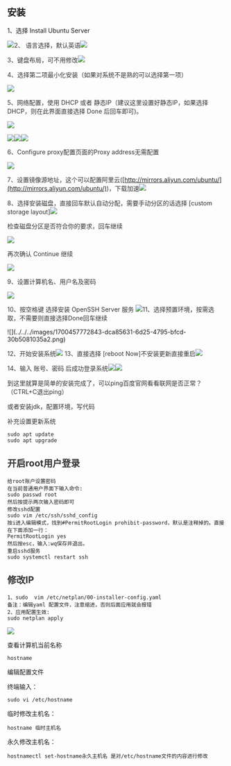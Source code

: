 ## 安装
1、选择 Install Ubuntu Server

![](../../../images/1700457590820-a4d0b768-c1f2-4364-a5c9-664cdcffe54a.png)<font style="color:rgb(51, 51, 51);">2、 语言选择，默认英语</font>![](../../../images/1700457604892-536af1fa-7fd9-49bf-bb8e-fe7771213a76.png)

<font style="color:rgb(51, 51, 51);">3、键盘布局，可不用修改</font>![](../../../images/1700457617514-72d5531e-747a-43d7-83f5-39f738927995.png)

<font style="color:rgb(51, 51, 51);">4、选择第二项最小化安装（如果对系统不是熟的可以选择第一项）</font>

  
 ![](../../../images/1700457628237-c6e44531-ad98-4a8e-a140-d236e1e00da8.png)

<font style="color:rgb(51, 51, 51);"> 5、网络配置，使用 DHCP 或者 静态IP（建议这里设置好静态IP，如果选择DHCP，则在此界面直接选择 Done 后回车即可)。</font>

![](../../../images/1700457641361-5dd1fc9f-fceb-4954-a014-5bcacbb83923.png)

![](../../../images/1700457649870-5144ecd3-0347-4fff-afc7-dc8cccd52b19.png)![](../../../images/1700457663751-06205fe4-71ea-4dcc-95fe-872ac93625e0.png)![](../../../images/1700457671442-66161089-5e0b-46b0-80d3-800239545f46.png)

<font style="color:rgb(51, 51, 51);">6、Configure proxy配置页面的Proxy address无需配置</font>

![](../../../images/1700457685175-c1217862-4811-447a-b7eb-3bb0c1baca7b.png)

<font style="color:rgb(51, 51, 51);">7、设置镜像源地址，这个可以配置阿里云(</font>[http://mirrors.aliyun.com/ubuntu/](http://mirrors.aliyun.com/ubuntu/)<font style="color:rgb(51, 51, 51);">)，下载加速</font>![](../../../images/1700457697216-30af8933-3b28-4efe-a2a1-34cb6a5327d1.png)

<font style="color:rgb(51, 51, 51);"> 8、选择安装磁盘，直接回车默认自动分配，需要手动分区的话选择 [custom storage layout]</font>![](../../../images/1700457708941-bb83200a-d46d-4133-bf35-b3407119fbf3.png)

<font style="color:rgb(51, 51, 51);"> 检查磁盘分区是否符合你的要求，回车继续</font>

![](../../../images/1700457719434-e7156a6d-a12e-4dad-ae14-0779079e7d3e.png)

<font style="color:rgb(51, 51, 51);">再次确认 Continue 继续 </font>

![](../../../images/1700457732495-1553e4b5-0922-4f8b-b05e-8f3e1d8fd1b7.png)

<font style="color:rgb(51, 51, 51);">9、设置计算机名、用户名及密码</font>

![](../../../images/1700457745971-0dfdbb67-5465-434a-9200-5e594b990806.png)

<font style="color:rgb(51, 51, 51);"> 10、按空格键 选择安装 OpenSSH Server 服务 </font>![](../../../images/1700457760277-cd792525-adc7-432e-85ef-a3972a86cc3c.png)<font style="color:rgb(51, 51, 51);">11、选择预置环境，按需选取，不需要则直接选择Done回车继续</font>

<font style="color:rgb(51, 51, 51);">  
</font><font style="color:rgb(51, 51, 51);"> </font>![](../../../images/1700457772843-dca85631-6d25-4795-bfcd-30b5081035a2.png)

<font style="color:rgb(51, 51, 51);"> 12、开始安装系统</font>![](../../../images/1700457783048-c66afc93-6691-406a-b47f-75c9c3e14531.png)<font style="color:rgb(51, 51, 51);"> 13、直接选择 [reboot Now]不安装更新直接重启</font>![](../../../images/1700457793034-d10bfeef-0a4e-4b8e-941b-290710f88afe.png)

<font style="color:rgb(51, 51, 51);">14、输入 账号、密码 后成功登录系统</font>![](../../../images/1700457802806-a29c17c0-f7fe-4b16-a8b1-d1a495a91055.png)![](../../../images/1700457809332-6e854ed3-d7b5-4ff8-ac13-26ab1397bd51.png)

<font style="color:rgb(51, 51, 51);">到这里就算是简单的安装完成了，可以ping百度官网看看联网是否正常？（CTRL+C退出ping）</font>

<font style="color:rgb(51, 51, 51);">或者安装jdk，配置环境，写代码</font>

<font style="color:rgb(51, 51, 51);">补充设置更新系统</font>

```plain
sudo apt update
sudo apt upgrade
```

## <font style="color:rgb(51, 51, 51);"> 开启root用户登录</font>
```plain
给root账户设置密码
在当前普通用户界面下输入命令:
sudo passwd root
然后按提示两次输入密码即可
修改sshd配置
sudo vim /etc/ssh/sshd_config
按i进入编辑模式，找到#PermitRootLogin prohibit-password，默认是注释掉的。直接在下面添加一行：
PermitRootLogin yes
然后按esc，输入:wq保存并退出。
重启sshd服务
sudo systemctl restart ssh
```

## <font style="color:rgb(51, 51, 51);">修改IP</font>
```plain
1、sudo  vim /etc/netplan/00-installer-config.yaml
备注：编辑yaml 配置文件，注意缩进，否则后面应用就会报错
2、应用配置生效:
sudo netplan apply
```

![](../../../images/1700458093777-70796f91-aa34-4e49-8b85-695973cee875.png)

查看计算机当前名称



```shell
hostname
```



编辑配置文件



终端输入：



```shell
sudo vi /etc/hostname
```



临时修改主机名：



```shell
hostname 临时主机名
```



永久修改主机名：



```shell
hostnamectl set-hostname永久主机名 是对/etc/hostname文件的内容进行修改
```

